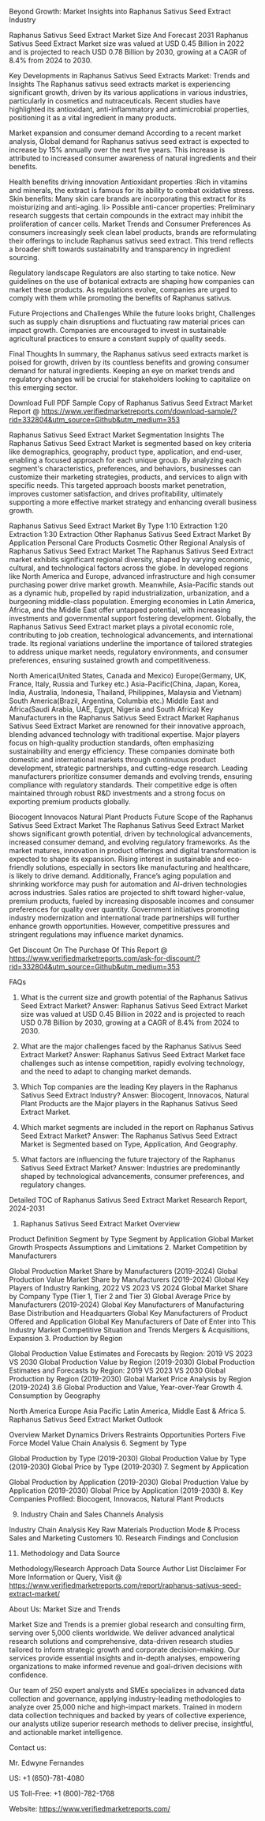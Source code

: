 Beyond Growth: Market Insights into Raphanus Sativus Seed Extract Industry


Raphanus Sativus Seed Extract Market Size And Forecast 2031
Raphanus Sativus Seed Extract Market size was valued at USD 0.45 Billion in 2022 and is projected to reach USD 0.78 Billion by 2030, growing at a CAGR of 8.4% from 2024 to 2030.

Key Developments in Raphanus Sativus Seed Extracts Market: Trends and Insights
The Raphanus sativus seed extracts market is experiencing significant growth, driven by its various applications in various industries, particularly in cosmetics and nutraceuticals. Recent studies have highlighted its antioxidant, anti-inflammatory and antimicrobial properties, positioning it as a vital ingredient in many products.

Market expansion and consumer demand
According to a recent market analysis, Global demand for Raphanus sativus seed extract is expected to increase by 15% annually over the next five years. This increase is attributed to increased consumer awareness of natural ingredients and their benefits.

Health benefits driving innovation
Antioxidant properties :Rich in vitamins and minerals, the extract is famous for its ability to combat oxidative stress.
Skin benefits: Many skin care brands are incorporating this extract for its moisturizing and anti-aging. li>
Possible anti-cancer properties: Preliminary research suggests that certain compounds in the extract may inhibit the proliferation of cancer cells.
Market Trends and Consumer Preferences
As consumers increasingly seek clean label products, brands are reformulating their offerings to include Raphanus sativus seed extract. This trend reflects a broader shift towards sustainability and transparency in ingredient sourcing.

Regulatory landscape
Regulators are also starting to take notice. New guidelines on the use of botanical extracts are shaping how companies can market these products. As regulations evolve, companies are urged to comply with them while promoting the benefits of Raphanus sativus.

Future Projections and Challenges
While the future looks bright, Challenges such as supply chain disruptions and fluctuating raw material prices can impact growth. Companies are encouraged to invest in sustainable agricultural practices to ensure a constant supply of quality seeds.

Final Thoughts
In summary, the Raphanus sativus seed extracts market is poised for growth, driven by its countless benefits and growing consumer demand for natural ingredients. Keeping an eye on market trends and regulatory changes will be crucial for stakeholders looking to capitalize on this emerging sector.

Download Full PDF Sample Copy of Raphanus Sativus Seed Extract Market Report @ https://www.verifiedmarketreports.com/download-sample/?rid=332804&utm_source=Github&utm_medium=353

Raphanus Sativus Seed Extract Market Segmentation Insights
The Raphanus Sativus Seed Extract Market is segmented based on key criteria like demographics, geography, product type, application, and end-user, enabling a focused approach for each unique group. By analyzing each segment's characteristics, preferences, and behaviors, businesses can customize their marketing strategies, products, and services to align with specific needs. This targeted approach boosts market penetration, improves customer satisfaction, and drives profitability, ultimately supporting a more effective market strategy and enhancing overall business growth.

Raphanus Sativus Seed Extract Market By Type
1:10 Extraction
1:20 Extraction
1:30 Extraction
Other
Raphanus Sativus Seed Extract Market By Application
Personal Care Products
Cosmetic
Other
Regional Analysis of Raphanus Sativus Seed Extract Market
The Raphanus Sativus Seed Extract market exhibits significant regional diversity, shaped by varying economic, cultural, and technological factors across the globe. In developed regions like North America and Europe, advanced infrastructure and high consumer purchasing power drive market growth. Meanwhile, Asia-Pacific stands out as a dynamic hub, propelled by rapid industrialization, urbanization, and a burgeoning middle-class population. Emerging economies in Latin America, Africa, and the Middle East offer untapped potential, with increasing investments and governmental support fostering development. Globally, the Raphanus Sativus Seed Extract market plays a pivotal economic role, contributing to job creation, technological advancements, and international trade. Its regional variations underline the importance of tailored strategies to address unique market needs, regulatory environments, and consumer preferences, ensuring sustained growth and competitiveness.

North America(United States, Canada and Mexico)
Europe(Germany, UK, France, Italy, Russia and Turkey etc.)
Asia-Pacific(China, Japan, Korea, India, Australia, Indonesia, Thailand, Philippines, Malaysia and Vietnam)
South America(Brazil, Argentina, Columbia etc.)
Middle East and Africa(Saudi Arabia, UAE, Egypt, Nigeria and South Africa)
Key Manufacturers in the Raphanus Sativus Seed Extract Market
Raphanus Sativus Seed Extract Market are renowned for their innovative approach, blending advanced technology with traditional expertise. Major players focus on high-quality production standards, often emphasizing sustainability and energy efficiency. These companies dominate both domestic and international markets through continuous product development, strategic partnerships, and cutting-edge research. Leading manufacturers prioritize consumer demands and evolving trends, ensuring compliance with regulatory standards. Their competitive edge is often maintained through robust R&D investments and a strong focus on exporting premium products globally.

Biocogent
Innovacos
Natural Plant Products
Future Scope of the Raphanus Sativus Seed Extract Market
The Raphanus Sativus Seed Extract Market shows significant growth potential, driven by technological advancements, increased consumer demand, and evolving regulatory frameworks. As the market matures, innovation in product offerings and digital transformation is expected to shape its expansion. Rising interest in sustainable and eco-friendly solutions, especially in sectors like manufacturing and healthcare, is likely to drive demand. Additionally, France’s aging population and shrinking workforce may push for automation and AI-driven technologies across industries. Sales ratios are projected to shift toward higher-value, premium products, fueled by increasing disposable incomes and consumer preferences for quality over quantity. Government initiatives promoting industry modernization and international trade partnerships will further enhance growth opportunities. However, competitive pressures and stringent regulations may influence market dynamics.

Get Discount On The Purchase Of This Report @ https://www.verifiedmarketreports.com/ask-for-discount/?rid=332804&utm_source=Github&utm_medium=353

FAQs
1. What is the current size and growth potential of the Raphanus Sativus Seed Extract Market?
Answer: Raphanus Sativus Seed Extract Market size was valued at USD 0.45 Billion in 2022 and is projected to reach USD 0.78 Billion by 2030, growing at a CAGR of 8.4% from 2024 to 2030.

2. What are the major challenges faced by the Raphanus Sativus Seed Extract Market?
Answer: Raphanus Sativus Seed Extract Market face challenges such as intense competition, rapidly evolving technology, and the need to adapt to changing market demands.

3. Which Top companies are the leading Key players in the Raphanus Sativus Seed Extract Industry?
Answer: Biocogent, Innovacos, Natural Plant Products are the Major players in the Raphanus Sativus Seed Extract Market.

4. Which market segments are included in the report on Raphanus Sativus Seed Extract Market?
Answer: The Raphanus Sativus Seed Extract Market is Segmented based on Type, Application, And Geography.

5. What factors are influencing the future trajectory of the Raphanus Sativus Seed Extract Market?
Answer: Industries are predominantly shaped by technological advancements, consumer preferences, and regulatory changes.

Detailed TOC of Raphanus Sativus Seed Extract Market Research Report, 2024-2031
1. Raphanus Sativus Seed Extract Market Overview

Product Definition
Segment by Type
Segment by Application
Global Market Growth Prospects
Assumptions and Limitations
2. Market Competition by Manufacturers

Global Production Market Share by Manufacturers (2019-2024)
Global Production Value Market Share by Manufacturers (2019-2024)
Global Key Players of Industry Ranking, 2022 VS 2023 VS 2024
Global Market Share by Company Type (Tier 1, Tier 2 and Tier 3)
Global Average Price by Manufacturers (2019-2024)
Global Key Manufacturers of Manufacturing Base Distribution and Headquarters
Global Key Manufacturers of Product Offered and Application
Global Key Manufacturers of Date of Enter into This Industry
Market Competitive Situation and Trends
Mergers & Acquisitions, Expansion
3. Production by Region

Global Production Value Estimates and Forecasts by Region: 2019 VS 2023 VS 2030
Global Production Value by Region (2019-2030)
Global Production Estimates and Forecasts by Region: 2019 VS 2023 VS 2030
Global Production by Region (2019-2030)
Global Market Price Analysis by Region (2019-2024) 3.6 Global Production and Value, Year-over-Year Growth
4. Consumption by Geography

North America
Europe
Asia Pacific
Latin America, Middle East & Africa
5. Raphanus Sativus Seed Extract Market Outlook

Overview
Market Dynamics
Drivers
Restraints
Opportunities
Porters Five Force Model
Value Chain Analysis 
6. Segment by Type

Global Production by Type (2019-2030)
Global Production Value by Type (2019-2030)
Global Price by Type (2019-2030)
7. Segment by Application

Global Production by Application (2019-2030)
Global Production Value by Application (2019-2030)
Global Price by Application (2019-2030)
8. Key Companies Profiled: Biocogent, Innovacos, Natural Plant Products

9. Industry Chain and Sales Channels Analysis

Industry Chain Analysis
Key Raw Materials
Production Mode & Process
Sales and Marketing
Customers
10. Research Findings and Conclusion

11. Methodology and Data Source

Methodology/Research Approach
Data Source
Author List
Disclaimer
For More Information or Query, Visit @ https://www.verifiedmarketreports.com/report/raphanus-sativus-seed-extract-market/

About Us: Market Size and Trends

Market Size and Trends is a premier global research and consulting firm, serving over 5,000 clients worldwide. We deliver advanced analytical research solutions and comprehensive, data-driven research studies tailored to inform strategic growth and corporate decision-making. Our services provide essential insights and in-depth analyses, empowering organizations to make informed revenue and goal-driven decisions with confidence.

Our team of 250 expert analysts and SMEs specializes in advanced data collection and governance, applying industry-leading methodologies to analyze over 25,000 niche and high-impact markets. Trained in modern data collection techniques and backed by years of collective experience, our analysts utilize superior research methods to deliver precise, insightful, and actionable market intelligence.

Contact us:

Mr. Edwyne Fernandes

US: +1 (650)-781-4080

US Toll-Free: +1 (800)-782-1768

Website: https://www.verifiedmarketreports.com/
